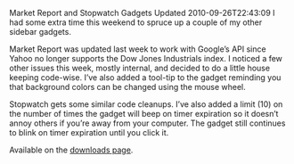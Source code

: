 Market Report and Stopwatch Gadgets Updated
2010-09-26T22:43:09
I had some extra time this weekend to spruce up a couple of my other sidebar gadgets.

Market Report was updated last week to work with Google’s API since Yahoo no longer supports the Dow Jones Industrials index. I noticed a few other issues this week, mostly internal, and decided to do a little house keeping code-wise. I’ve also added a tool-tip to the gadget reminding you that background colors can be changed using the mouse wheel.

Stopwatch gets some similar code cleanups. I’ve also added a limit (10) on the number of times the gadget will beep on timer expiration so it doesn’t annoy others if you’re away from your computer. The gadget still continues to blink on timer expiration until you click it.

Available on the [downloads page](http://mike-ward.net/downloads).
